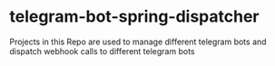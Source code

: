 # telegram-bot-spring-dispatcher
Projects in this Repo are used to manage different telegram bots and dispatch webhook calls to different telegram bots
